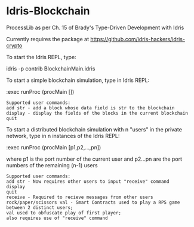 # Idris-Blockchain

ProcessLib as per Ch. 15 of Brady's Type-Driven Development with Idris

Currently requires the package at https://github.com/idris-hackers/idris-crypto

To start the Idris REPL, type:

idris -p contrib BlockchainMain.idris

To start a simple blockchain simulation, type in Idris REPL:

:exec runProc (procMain [])

	Supported user commands:
	add str - add a block whose data field is str to the blockchain
	display - display the fields of the blocks in the current blockchain
	quit
	
To start a distributed blockchain simulation with n "users" in the private network,
type in n instances of the Idris REPL:

:exec runProc (procMain [p1,p2,...,pn])

where p1 is the port number of the current user and p2...pn are the port numbers
of the remaining (n-1) users

	Supported user commands:
	add str - Now requires other users to input "receive" command
	display
	quit
	receive - Required to recieve messages from other users
	rock/paper/scissors val - Smart Contracts used to play a RPS game between 2 distinct users; 
	val used to obfuscate play of first player;
	also requires use of "receive" command
	
